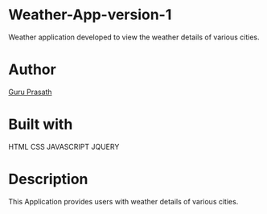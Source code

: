 # Weather-App-version-1

Weather application developed to view the weather details of various cities. 

# Author

<a href="https://github.com/guruk05">Guru Prasath</a>

# Built with

HTML
CSS
JAVASCRIPT
JQUERY

# Description

This Application provides users with weather details of various cities.

